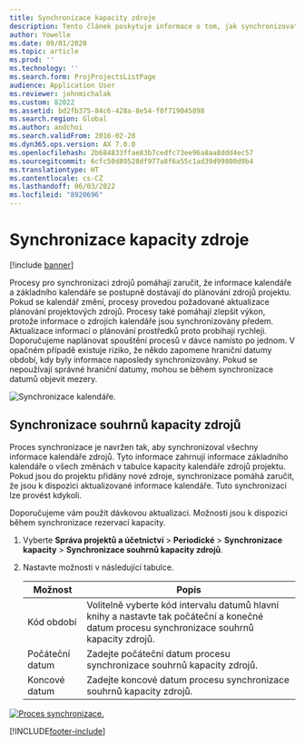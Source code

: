```yaml
---
title: Synchronizace kapacity zdroje
description: Tento článek poskytuje informace o tom, jak synchronizovat kapacitu prostředku napříč kalendáři a projekty.
author: Yowelle
ms.date: 09/01/2020
ms.topic: article
ms.prod: ''
ms.technology: ''
ms.search.form: ProjProjectsListPage
audience: Application User
ms.reviewer: johnmichalak
ms.custom: 82022
ms.assetid: bd2fb375-84c6-428a-8e54-f0f719045898
ms.search.region: Global
ms.author: andchoi
ms.search.validFrom: 2016-02-28
ms.dyn365.ops.version: AX 7.0.0
ms.openlocfilehash: 2b684833ffae83b7cedfc73ee96a8aa8ddd4ec57
ms.sourcegitcommit: 6cfc50d89528df977a8f6a55c1ad39d99800d9b4
ms.translationtype: HT
ms.contentlocale: cs-CZ
ms.lasthandoff: 06/03/2022
ms.locfileid: "8920696"
---
```

# <a name="synchronize-resource-capacity"></a>Synchronizace kapacity zdroje

[!include [banner](../includes/banner.md)]

Procesy pro synchronizaci zdrojů pomáhají zaručit, že informace kalendáře a základního kalendáře se postupně dostávají do plánování zdrojů projektu. Pokud se kalendář změní, procesy provedou požadované aktualizace plánování projektových zdrojů. Procesy také pomáhají zlepšit výkon, protože informace o zdrojích kalendáře jsou synchronizovány předem. Aktualizace informací o plánování prostředků proto probíhají rychleji. Doporučujeme naplánovat spouštění procesů v dávce namísto po jednom. V opačném případě existuje riziko, že někdo zapomene hraniční datumy období, kdy byly informace naposledy synchronizovány. Pokud se nepoužívají správné hraniční datumy, mohou se během synchronizace datumů objevit mezery.

![Synchronizace kalendáře.](./media/projectresourcing04-1024x471.jpg)

## <a name="synchronize-resource-capacity-roll-ups"></a>Synchronizace souhrnů kapacity zdrojů

Proces synchronizace je navržen tak, aby synchronizoval všechny informace kalendáře zdrojů. Tyto informace zahrnují informace základního kalendáře o všech změnách v tabulce kapacity kalendáře zdrojů projektu. Pokud jsou do projektu přidány nové zdroje, synchronizace pomáhá zaručit, že jsou k dispozici aktualizované informace kalendáře. Tuto synchronizaci lze provést kdykoli.

Doporučujeme vám použít dávkovou aktualizaci. Možnosti jsou k dispozici během synchronizace rezervací kapacity.

1. Vyberte **Správa projektů a účetnictví** &gt; **Periodické** &gt; **Synchronizace kapacity** &gt; **Synchronizace souhrnů kapacity zdrojů**.
2. Nastavte možnosti v následující tabulce.

    | Možnost      | Popis |
    |-------------|-------------|
    | Kód období | Volitelně vyberte kód intervalu datumů hlavní knihy a nastavte tak počáteční a konečné datum procesu synchronizace souhrnů kapacity zdrojů. |
    | Počáteční datum  | Zadejte počáteční datum procesu synchronizace souhrnů kapacity zdrojů. |
    | Koncové datum    | Zadejte koncové datum procesu synchronizace souhrnů kapacity zdrojů. |

[![Proces synchronizace.](./media/projectresourcing09.jpg)](./media/projectresourcing09.jpg)


[!INCLUDE[footer-include](../includes/footer-banner.md)]